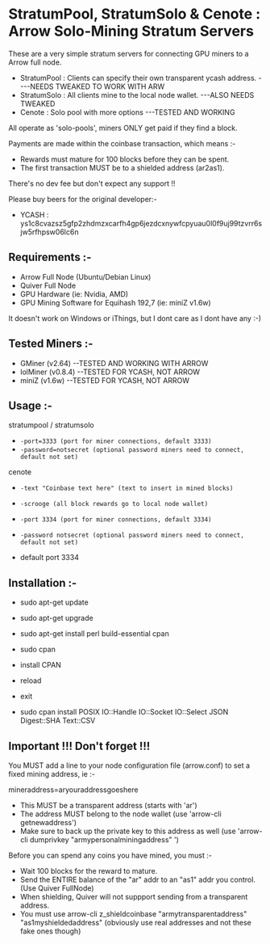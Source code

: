 # StratumPool, StratumSolo & Cenote : Arrow Solo-Mining Stratum Servers

These are a very simple stratum servers for connecting GPU miners to a Arrow full node.

- StratumPool : Clients can specify their own transparent ycash address. ----NEEDS TWEAKED TO WORK WITH ARW
- StratumSolo : All clients mine to the local node wallet. ---ALSO NEEDS TWEAKED
- Cenote      : Solo pool with more options ---TESTED AND WORKING

All operate as 'solo-pools', miners ONLY get paid if they find a block.

Payments are made within the coinbase transaction, which means :-
- Rewards must mature for 100 blocks before they can be spent.
- The first transaction MUST be to a shielded address (ar2as1).

There's no dev fee but don't expect any support !! 

Please buy beers for the original developer:-
- YCASH : ys1c8cvazsz5gfp2zhdmzxcarfh4gp6jezdcxnywfcpyuau0l0f9uj99tzvrr6sjw5rfhpsw06lc6n

## Requirements :-

- Arrow Full Node (Ubuntu/Debian Linux)
- Quiver Full Node
- GPU Hardware (ie: Nvidia, AMD)
- GPU Mining Software for Equihash 192,7 (ie: miniZ v1.6w)

It doesn't work on Windows or iThings, but I dont care as I dont have any :-)

## Tested Miners :-

- GMiner (v2.64) --TESTED AND WORKING WITH ARROW
- lolMiner (v0.8.4) --TESTED FOR YCASH, NOT ARROW
- miniZ (v1.6w) --TESTED FOR YCASH, NOT ARROW

## Usage :-

stratumpool / stratumsolo

* `-port=3333 (port for miner connections, default 3333)`
* `-password=notsecret (optional password miners need to connect, default not set)`

cenote

* `-text "Coinbase text here" (text to insert in mined blocks)`
* `-scrooge (all block rewards go to local node wallet)`
* `-port 3334 (port for miner connections, default 3334)`
* `-password notsecret (optional password miners need to connect, default not set)`

* default port 3334

## Installation  :-

* sudo apt-get update
* sudo apt-get upgrade
* sudo apt-get install perl build-essential cpan
* sudo cpan
* install CPAN
* reload
* exit

* sudo cpan install POSIX IO::Handle IO::Socket IO::Select JSON	Digest::SHA Text::CSV


## Important !!! Don't forget !!!

You MUST add a line to your node configuration file (arrow.conf) to set a fixed mining address, ie :-

mineraddress=aryouraddressgoeshere

* This MUST be a transparent address (starts with 'ar')
* The address MUST belong to the node wallet (use 'arrow-cli getnewaddress')
* Make sure to back up the private key to this address as well (use 'arrow-cli dumprivkey "armypersonalminingaddress" ')

Before you can spend any coins you have mined, you must :-

* Wait 100 blocks for the reward to mature.
* Send the ENTIRE balance of the "ar" addr to an "as1" addr you control. (Use Quiver FullNode)
* When shielding, Quiver will not suppport sending from a transparent address.
* You must use arrow-cli z_shieldcoinbase "armytransparentaddress" "as1myshieldedaddress" (obviously use real addresses and not these fake ones though)

